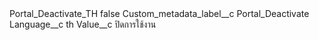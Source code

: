 <?xml version="1.0" encoding="UTF-8"?>
<CustomMetadata xmlns="http://soap.sforce.com/2006/04/metadata" xmlns:xsi="http://www.w3.org/2001/XMLSchema-instance" xmlns:xsd="http://www.w3.org/2001/XMLSchema">
    <label>Portal_Deactivate_TH</label>
    <protected>false</protected>
    <values>
        <field>Custom_metadata_label__c</field>
        <value xsi:type="xsd:string">Portal_Deactivate</value>
    </values>
    <values>
        <field>Language__c</field>
        <value xsi:type="xsd:string">th</value>
    </values>
    <values>
        <field>Value__c</field>
        <value xsi:type="xsd:string">ปิดการใช้งาน</value>
    </values>
</CustomMetadata>
